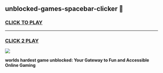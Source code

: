 
## unblocked-games-spacebar-clicker 👋
<h3>
<a href="https://premium.freeplayer.one?title=unblocked-games-spacebar-clicker&ref=14F">CLICK TO PLAY</a></h3>
<hr>

<h3>
<a href="https://premium.freeplayer.one?title=unblocked-games-spacebar-clicker&ref=14F">CLICK 2 PLAY</a>
  
</h3>

<a href="https://premium.freeplayer.one?title=unblocked-games-spacebar-clicker&ref=12F/"><img src="https://clearcache.store/games.png"></a>


**worlds hardest game unblocked: Your Gateway to Fun and Accessible Online Gaming**
